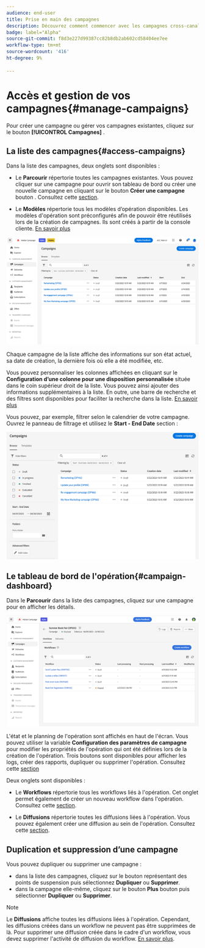```yaml
---
audience: end-user
title: Prise en main des campagnes
description: Découvrez comment commencer avec les campagnes cross-canal.
badge: label="Alpha"
source-git-commit: f8d3e227d99387cc82b8db2ab602cd58404ee7ee
workflow-type: tm+mt
source-wordcount: '416'
ht-degree: 9%

---
```



# Accès et gestion de vos campagnes{#manage-campaigns}

Pour créer une campagne ou gérer vos campagnes existantes, cliquez sur le bouton **[!UICONTROL Campagnes]** .

## La liste des campagnes{#access-campaigns}

Dans la liste des campagnes, deux onglets sont disponibles :

* Le **Parcourir** répertorie toutes les campagnes existantes. Vous pouvez cliquer sur une campagne pour ouvrir son tableau de bord ou créer une nouvelle campagne en cliquant sur le bouton **Créer une campagne** bouton . Consultez cette [section](create-campaigns.md#create-campaigns).

* Le **Modèles** répertorie tous les modèles d’opération disponibles. Les modèles d&#39;opération sont préconfigurés afin de pouvoir être réutilisés lors de la création de campagnes. Ils sont créés à partir de la console cliente. [En savoir plus](https://experienceleague.adobe.com/docs/campaign/automation/campaign-orchestration/marketing-campaign-templates.html?lang=fr)

![Liste des campagnes](assets/campaign-list.png)

Chaque campagne de la liste affiche des informations sur son état actuel, sa date de création, la dernière fois où elle a été modifiée, etc.

Vous pouvez personnaliser les colonnes affichées en cliquant sur le **Configuration d’une colonne pour une disposition personnalisée** située dans le coin supérieur droit de la liste. Vous pouvez ainsi ajouter des informations supplémentaires à la liste. En outre, une barre de recherche et des filtres sont disponibles pour faciliter la recherche dans la liste. [En savoir plus](../get-started/user-interface.md#list-screens)

Vous pouvez, par exemple, filtrer selon le calendrier de votre campagne. Ouvrez le panneau de filtrage et utilisez le **Start - End Date** section :

![Filtre de campagne](assets/campaign-filter-on-dates.png)

## Le tableau de bord de l&#39;opération{#campaign-dashboard}

Dans le **Parcourir** dans la liste des campagnes, cliquez sur une campagne pour en afficher les détails.

![Tableau de bord des campagnes](assets/campaign-dashboard.png)

L&#39;état et le planning de l&#39;opération sont affichés en haut de l&#39;écran. Vous pouvez utiliser la variable **Configuration des paramètres de campagne** pour modifier les propriétés de l&#39;opération qui ont été définies lors de la création de l&#39;opération. Trois boutons sont disponibles pour afficher les logs, créer des rapports, dupliquer ou supprimer l&#39;opération. Consultez cette [section](create-campaigns.md#create-campaigns)

Deux onglets sont disponibles :

* Le **Workflows** répertorie tous les workflows liés à l&#39;opération. Cet onglet permet également de créer un nouveau workflow dans l&#39;opération. Consultez cette [section](create-campaigns.md#create-campaigns).

* Le **Diffusions** répertorie toutes les diffusions liées à l&#39;opération. Vous pouvez également créer une diffusion au sein de l&#39;opération. Consultez cette [section](create-campaigns.md#create-campaigns).

## Duplication et suppression d’une campagne

Vous pouvez dupliquer ou supprimer une campagne :

* dans la liste des campagnes, cliquez sur le bouton représentant des points de suspension puis sélectionnez **Dupliquer** ou **Supprimer**.
* dans la campagne elle-même, cliquez sur le bouton **Plus** bouton puis sélectionner **Dupliquer** ou **Supprimer**.

>[!NOTE]
>
>Le **Diffusions** affiche toutes les diffusions liées à l&#39;opération. Cependant, les diffusions créées dans un workflow ne peuvent pas être supprimées de là. Pour supprimer une diffusion créée dans le cadre d&#39;un workflow, vous devez supprimer l&#39;activité de diffusion du workflow. [En savoir plus](../msg/gs-messages.md#delivery-delete).
